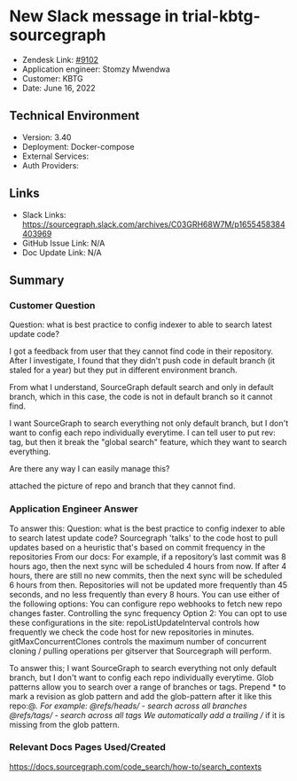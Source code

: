 # New Slack message in trial-kbtg-sourcegraph <!-- Ticket Title  Hint: include keywords to make it searchable -->

- Zendesk Link: [#9102](https://sourcegraph.zendesk.com/agent/tickets/9102)
- Application engineer: Stomzy Mwendwa
- Customer: KBTG <!-- Redact if this contains personally identifying information -->
- Date: June 16, 2022

<!-- Data populated from integration, speak to Ben Gordon or Michael Bali if not working -->
<!-- During Internal team trial, fill missing data manually (we are waiting for all data to sync) -->

## Technical Environment
- Version: ​3.40
- Deployment: Docker-compose
- External Services: 
- Auth Providers:


## Links
<!-- Data for application engineer manual entry -->
- Slack Links: https://sourcegraph.slack.com/archives/C03GRH68W7M/p1655458384403969
- GitHub Issue Link: N/A
- Doc Update Link: N/A

## Summary
### Customer Question
Question: what is best practice to config indexer to able to search latest update code?

I got a feedback from user that they cannot find code in their repository.
After I investigate, I found that they didn't push code in default branch (it staled for a year) but they put in different environment branch.

From what I understand, SourceGraph default search and only in default branch, which in this case, the code is not in default branch so it cannot find.

I want SourceGraph to search everything not only default branch, but I don't want to config each repo individually everytime.
I can tell user to put rev: tag, but then it break the "global search" feature, which they want to search everything.

Are there any way I can easily manage this?

attached the picture of repo and branch that they cannot find.
### Application Engineer Answer
To answer this:
Question: what is the best practice to config indexer to able to search latest update code?
Sourcegraph 'talks' to the code host to pull updates based on a heuristic that's based on commit frequency in the repositories
From our docs:
For example, if a repository’s last commit was 8 hours ago, then the next sync will be scheduled 4 hours from now. If after 4 hours, there are still no new commits,
then the next sync will be scheduled 6 hours from then.
Repositories will not be updated more frequently than 45 seconds, and no less frequently than every 8 hours.
You can use either of the following options:
You can configure repo webhooks to fetch new repo changes faster.
Controlling the sync frequency
Option 2:
You can opt to use these configurations in the site:
repoListUpdateInterval controls how frequently we check the code host for new repositories in minutes.
gitMaxConcurrentClones controls the maximum number of concurrent cloning / pulling operations per gitserver that Sourcegraph will perform.


To answer this;
I want SourceGraph to search everything not only default branch, but I don't want to config each repo individually everytime.
Glob patterns allow you to search over a range of branches or tags. Prepend * to mark a revision as glob pattern and add the glob-pattern after it like this repo:<repo>@*<glob-pattern>. For example:
@*refs/heads/* - search across all branches
@*refs/tags/* - search across all tags
We automatically add a trailing /* if it is missing from the glob pattern.
### Relevant Docs Pages Used/Created
https://docs.sourcegraph.com/code_search/how-to/search_contexts
